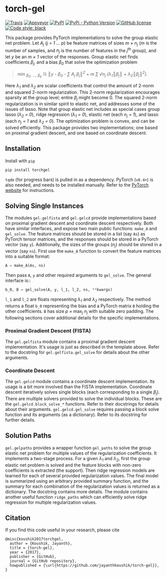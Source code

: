 # torch-gel

[![Travis][travis-badge]][travis]
[![Appveyor][appveyor-badge]][appveyor]
[![PyPI][pypi-badge]][pypi]
[![PyPi - Python Version][pypi-version-badge]][pypi]
[![GitHub license][license-badge]][license]
[![Code style: black][black-badge]][black]

[travis-badge]: https://img.shields.io/travis/jayanthkoushik/torch-gel.svg?style=for-the-badge&logo=travis
[travis]: https://travis-ci.org/jayanthkoushik/torch-gel
[pypi-badge]: https://img.shields.io/pypi/v/torchgel.svg?style=for-the-badge
[pypi-version-badge]: https://img.shields.io/pypi/pyversions/torchgel.svg?style=for-the-badge
[pypi]: https://pypi.org/project/torchgel/
[license-badge]: https://img.shields.io/github/license/jayanthkoushik/torch-gel.svg?style=for-the-badge
[license]: https://github.com/jayanthkoushik/torch-gel/blob/master/LICENSE
[black-badge]: https://img.shields.io/badge/code%20style-black-000000.svg?style=for-the-badge
[black]: https://github.com/ambv/black
[appveyor-badge]: https://img.shields.io/appveyor/ci/jayanthkoushik/torch-gel.svg?style=for-the-badge&logo=appveyor
[appveyor]: https://ci.appveyor.com/project/jayanthkoushik/torch-gel

This package provides PyTorch implementations to solve the group elastic net
problem. Let _A<sub>j</sub>_ (_j = 1 … p_) be feature matrices of sizes _m ×
n<sub>j</sub>_ (_m_ is the number of samples, and _n<sub>j</sub>_ is the number
of features in the _j_<sup>th</sup> group), and let _y_ be an _m × 1_ vector of
the responses. Group elastic net finds coefficients _β<sub>j</sub>_, and a bias
_β<sub>0</sub>_ that solve the optimization problem

> min _<sub>β<sub>0</sub>, …, β<sub>p</sub></sub>_
>     _½ ║y - β<sub>0</sub> - ∑ A<sub>j</sub> β<sub>j</sub>║<sup>2</sup>_
>     + _m ∑ √n<sub>j</sub> (λ<sub>1</sub>║β<sub>j</sub>║_
>                           _+ λ<sub>2</sub>║β<sub>j</sub>║<sup>2</sup>)._

Here _λ<sub>1</sub>_ and _λ<sub>2</sub>_ are scalar coefficients that control
the amount of 2-norm and squared 2-norm regularization. This 2-norm
regularization encourages sparsity at the group level; entire _β<sub>j</sub>_
might become 0. The squared 2-norm regularization is in similar spirit to
elastic net, and addresses some of the issues of lasso. Note that group elastic
net includes as special cases group lasso (_λ<sub>2</sub> = 0_), ridge
regression (_λ<sub>1</sub> = 0_), elastic net (each _n<sub>j</sub> = 1_), and
lasso (each _n<sub>j</sub> = 1_ and _λ<sub>2</sub> = 0_). The optimization
problem is convex, and can be solved efficiently. This package provides two
implementations; one based on proximal gradient descent, and one based on
coordinate descent.

## Installation
Install with `pip`

```bash
pip install torchgel
```

`tqdm` (for progress bars) is pulled in as a dependency. PyTorch (`v0.4+`) is
also needed, and needs to be installed manually. Refer to the [PyTorch
website](<http://pytorch.org>) for instructions.

## Solving Single Instances
The modules `gel.gelfista` and `gel.gelcd` provide implementations based on
proximal gradient descent and coordinate descent respectively. Both have similar
interfaces, and expose two main public functions: `make_A` and `gel_solve`. The
feature matrices should be stored in a list (say `As`) as PyTorch tensor
matrices, and the responses should be stored in a PyTorch vector (say `y`).
Additionally, the sizes of the groups (_n<sub>j</sub>_) should be stored in a
vector (say `ns`). First use the `make_A` function to convert the feature
matrices into a suitable format:

```python
A = make_A(As, ns)
```

Then pass `A`, `y` and other required arguments to `gel_solve`. The general
interface is::

```python
b_0, B = gel_solve(A, y, l_1, l_2, ns, **kwargs)
```

`l_1` and `l_2` are floats representing _λ<sub>1</sub>_ and _λ<sub>2</sub>_
respectively. The method returns a float `b_0` representing the bias and a
PyTorch matrix `B` holding the other coefficients. `B` has size _p ×_
max<sub>_j_</sub> _n<sub>j</sub>_ with suitable zero padding. The following
sections cover additional details for the specific implementations.

### Proximal Gradient Descent (FISTA)
The `gel.gelfista` module contains a proximal gradient descent implementation.
It's usage is just as described in the template above. Refer to the docstring
for `gel.gelfista.gel_solve` for details about the other arguments.

### Coordinate Descent
The `gel.gelcd` module contains a coordinate descent implementation. Its usage
is a bit more involved than the FISTA implementation. Coordinate descent
iteratively solves single blocks (each corresponding to a single
_β<sub>j</sub>_). There are multiple solvers provided to solve the individual
blocks. These are the `gel.gelcd.block_solve_*` functions. Refer to their
docstrings for details about their arguments. `gel.gelcd.gel_solve` requires
passing a block solve function and its arguments (as a dictionary). Refer to
its docstring for further details.

## Solution Paths
`gel.gelpaths` provides a wrapper function `gel_paths` to solve the group
elastic net problem for multiple values of the regularization coefficients. It
implements a two-stage process. For a given _λ<sub>1</sub>_ and _λ<sub>2</sub>_,
first the group elastic net problem is solved and the feature blocks with
non-zero coefficients is extracted (the support). Then ridge regression models
are learned for each of several provided regularization values. The final model
is summarized using an arbitrary provided summary function, and the summary for
each combination of the regularization values is returned as a dictionary. The
docstring contains more details. The module contains another useful function
`ridge_paths` which can efficiently solve ridge regression for multiple
regularization values.

## Citation
If you find this code useful in your research, please cite

```
@misc{koushik2017torchgel,
  author = {Koushik, Jayanth},
  title = {torch-gel},
  year = {2017},
  publisher = {GitHub},
  journal = {GitHub repository},
  howpublished = {\url{https://github.com/jayanthkoushik/torch-gel}},
}
```
